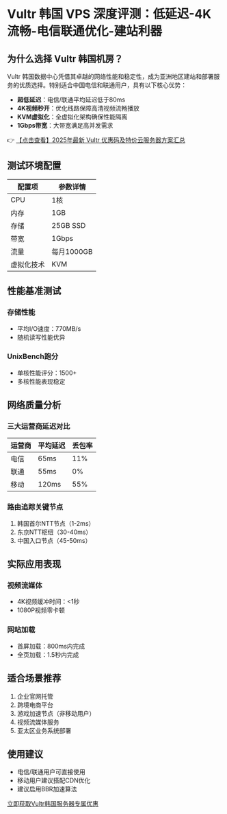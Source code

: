 # Vultr 韩国 VPS 深度评测：低延迟-4K流畅-电信联通优化-建站利器

## 为什么选择 Vultr 韩国机房？

Vultr 韩国数据中心凭借其卓越的网络性能和稳定性，成为亚洲地区建站和部署服务的优质选择。特别适合中国电信和联通用户，具有以下核心优势：

- **超低延迟**：电信/联通平均延迟低于80ms
- **4K视频秒开**：优化线路保障高清视频流畅播放
- **KVM虚拟化**：全虚拟化架构确保性能隔离
- **1Gbps带宽**：大带宽满足高并发需求

👉 [【点击查看】2025年最新 Vultr 优惠码及特价云服务器方案汇总](https://bit.ly/VuLtr)

## 测试环境配置

| 配置项       | 参数详情               |
|--------------|-----------------------|
| CPU          | 1核                   |
| 内存         | 1GB                   |
| 存储         | 25GB SSD              |
| 带宽         | 1Gbps                 |
| 流量         | 每月1000GB            |
| 虚拟化技术   | KVM                   |

## 性能基准测试

### 存储性能
- 平均I/O速度：770MB/s
- 随机读写性能优异

### UnixBench跑分
- 单核性能评分：1500+
- 多核性能表现稳定

## 网络质量分析

### 三大运营商延迟对比

| 运营商 | 平均延迟 | 丢包率 |
|--------|----------|--------|
| 电信   | 65ms     | 11%    |
| 联通   | 55ms     | 0%     |
| 移动   | 120ms    | 55%    |

### 路由追踪关键节点
1. 韩国首尔NTT节点（1-2ms）
2. 东京NTT枢纽（30-40ms）
3. 中国入口节点（45-50ms）

## 实际应用表现

### 视频流媒体
- 4K视频缓冲时间：<1秒
- 1080P视频零卡顿

### 网站加载
- 首屏加载：800ms内完成
- 全页加载：1.5秒内完成

## 适合场景推荐
1. 企业官网托管
2. 跨境电商平台
3. 游戏加速节点（非移动用户）
4. 视频流媒体服务
5. 亚太区业务系统部署

## 使用建议
- 电信/联通用户可直接使用
- 移动用户建议搭配CDN优化
- 建议启用BBR加速算法

[立即获取Vultr韩国服务器专属优惠](https://bit.ly/VuLtr)